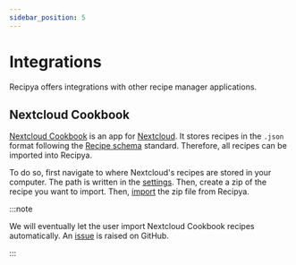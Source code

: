 ```yaml
---
sidebar_position: 5
---
```


# Integrations

Recipya offers integrations with other recipe manager applications. 

## Nextcloud Cookbook

[Nextcloud Cookbook](https://github.com/nextcloud/cookbook) is an app for [Nextcloud](https://nextcloud.com/). 
It stores recipes in the `.json` format following the [Recipe schema](https://schema.org/Recipe) standard. 
Therefore, all recipes can be imported into Recipya.

To do so, first navigate to where Nextcloud's recipes are stored in your computer. The path is written in
the [settings](https://nextcloud.github.io/cookbook/user/#where-are-my-files). Then, create a zip of
the recipe you want to import. Then, [import](/docs/features/manage/add#import) the zip file from Recipya.

:::note

We will eventually let the user import Nextcloud Cookbook recipes automatically. 
An [issue](https://github.com/reaper47/recipya/issues/74) is raised on GitHub.

:::